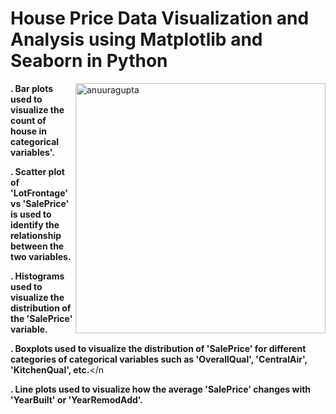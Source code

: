 <h1><strong>House Price Data Visualization and Analysis using Matplotlib and Seaborn in Python</h1></strong>

<p><img align="right" width="400" src="https://i.pinimg.com/originals/c1/4d/42/c14d42b12f9f314b66c91076168a28ce.gif" alt="anuuragupta" /></p>

<n><strong>. Bar plots used to visualize the count of house in categorical variables'.</strong></n>

<n><strong>. Scatter plot of 'LotFrontage' vs 'SalePrice' is used to identify the relationship 
             between the two variables.</strong></n>

<n><strong>. Histograms used to visualize the distribution of the 'SalePrice' variable.</strong></n>

<n><strong>. Boxplots used to visualize the distribution of 'SalePrice' for different categories 
             of categorical variables such as 'OverallQual', 'CentralAir', 'KitchenQual', etc.</strong></n
  
<n><strong>. Line plots used to visualize how the average 'SalePrice' changes with 'YearBuilt' or 'YearRemodAdd'.</strong></n>
